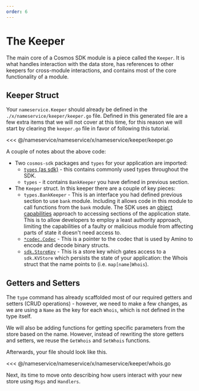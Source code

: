 ```yaml
---
order: 6
---
```


# The Keeper

The main core of a Cosmos SDK module is a piece called the `Keeper`. It is what handles interaction with the data store, has references to other keepers for cross-module interactions, and contains most of the core functionality of a module.

## Keeper Struct

Your `nameservice.Keeper` should already be defined in the `./x/nameservice/keeper/keeper.go` file. Defined in this generated file are a few extra items that we will not cover at this time, for this reason we will start by clearing the `keeper.go` file in favor of following this tutorial.

<<< @/nameservice/nameservice/x/nameservice/keeper/keeper.go

A couple of notes about the above code:

- Two `cosmos-sdk` packages and `types` for your application are imported:
  - [`types` (as sdk)](https://godoc.org/github.com/cosmos/cosmos-sdk/types) - this contains commonly used types throughout the SDK.
  - `types` - it contains `BankKeeper` you have defined in previous section.
- The `Keeper` struct. In this keeper there are a couple of key pieces:
  - `types.BankKeeper` - This is an interface you had defined previous section to use `bank` module. Including it allows code in this module to call functions from the `bank` module. The SDK uses an [object capabilities](https://en.wikipedia.org/wiki/Object-capability_model) approach to accessing sections of the application state. This is to allow developers to employ a least authority approach, limiting the capabilities of a faulty or malicious module from affecting parts of state it doesn't need access to.
  - [`*codec.Codec`](https://godoc.org/github.com/cosmos/cosmos-sdk/codec#Codec) - This is a pointer to the codec that is used by Amino to encode and decode binary structs.
  - [`sdk.StoreKey`](https://godoc.org/github.com/cosmos/cosmos-sdk/types#StoreKey) - This is a store key which gates access to a `sdk.KVStore` which persists the state of your application: the Whois struct that the name points to (i.e. `map[name]Whois`).

## Getters and Setters

The `type` command has already scaffolded most of our required getters and setters (CRUD operations) - however, we need to make a few changes, as we are using a `Name` as the key for each `Whois`, which is not defined in the type itself.

We will also be adding functions for getting specific parameters from the store based on the name. However, instead of rewriting the store getters and setters, we reuse the `GetWhois` and `SetWhois` functions.

Afterwards, your file should look like this.

<<< @/nameservice/nameservice/x/nameservice/keeper/whois.go

Next, its time to move onto describing how users interact with your new store using `Msgs` and `Handlers`.
